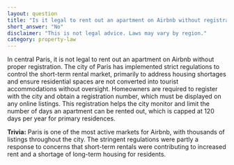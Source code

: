 ```yaml
---
layout: question
title: "Is it legal to rent out an apartment on Airbnb without registration in central Paris?"
short_answer: "No"
disclaimer: "This is not legal advice. Laws may vary by region."
category: property-law
---
```

In central Paris, it is not legal to rent out an apartment on Airbnb without proper registration. The city of Paris has implemented strict regulations to control the short-term rental market, primarily to address housing shortages and ensure residential spaces are not converted into tourist accommodations without oversight. Homeowners are required to register with the city and obtain a registration number, which must be displayed on any online listings. This registration helps the city monitor and limit the number of days an apartment can be rented out, which is capped at 120 days per year for primary residences.

**Trivia:** Paris is one of the most active markets for Airbnb, with thousands of listings throughout the city. The stringent regulations were partly a response to concerns that short-term rentals were contributing to increased rent and a shortage of long-term housing for residents.
